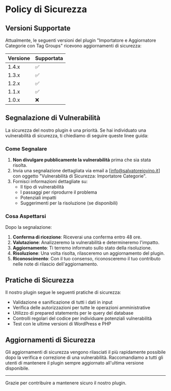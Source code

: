 # Policy di Sicurezza

## Versioni Supportate

Attualmente, le seguenti versioni del plugin "Importatore e Aggiornatore Categorie con Tag Groups" ricevono aggiornamenti di sicurezza:

| Versione | Supportata          |
| -------- | ------------------ |
| 1.4.x    | :white_check_mark: |
| 1.3.x    | :white_check_mark: |
| 1.2.x    | :white_check_mark: |
| 1.1.x    | :white_check_mark: |
| 1.0.x    | :x:                |

## Segnalazione di Vulnerabilità

La sicurezza del nostro plugin è una priorità. Se hai individuato una vulnerabilità di sicurezza, ti chiediamo di seguire queste linee guida:

### Come Segnalare

1. **Non divulgare pubblicamente la vulnerabilità** prima che sia stata risolta.
2. Invia una segnalazione dettagliata via email a [info@salvatoreiovino.it] con oggetto "Vulnerabilità di Sicurezza: Importatore Categorie".
3. Fornisci informazioni dettagliate su:
   - Il tipo di vulnerabilità
   - I passaggi per riprodurre il problema
   - Potenziali impatti
   - Suggerimenti per la risoluzione (se disponibili)

### Cosa Aspettarsi

Dopo la segnalazione:

1. **Conferma di ricezione**: Riceverai una conferma entro 48 ore.
2. **Valutazione**: Analizzeremo la vulnerabilità e determineremo l'impatto.
3. **Aggiornamento**: Ti terremo informato sullo stato della risoluzione.
4. **Risoluzione**: Una volta risolta, rilasceremo un aggiornamento del plugin.
5. **Riconoscimento**: Con il tuo consenso, riconosceremo il tuo contributo nelle note di rilascio dell'aggiornamento.

## Pratiche di Sicurezza

Il nostro plugin segue le seguenti pratiche di sicurezza:

- Validazione e sanificazione di tutti i dati in input
- Verifica delle autorizzazioni per tutte le operazioni amministrative
- Utilizzo di prepared statements per le query del database
- Controlli regolari del codice per individuare potenziali vulnerabilità
- Test con le ultime versioni di WordPress e PHP

## Aggiornamenti di Sicurezza

Gli aggiornamenti di sicurezza vengono rilasciati il più rapidamente possibile dopo la verifica e correzione di una vulnerabilità. Raccomandiamo a tutti gli utenti di mantenere il plugin sempre aggiornato all'ultima versione disponibile.

---

Grazie per contribuire a mantenere sicuro il nostro plugin.
